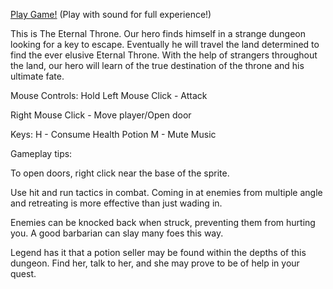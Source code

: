[Play Game!](./game.html)
(Play with sound for full experience!)

This is The Eternal Throne. Our hero finds himself in a strange dungeon looking for a key to escape. Eventually he will travel the land determined to find the ever elusive Eternal Throne. With the help of strangers throughout the land, our hero will learn of the true destination of the throne and his ultimate fate.

Mouse Controls:
Hold Left Mouse Click - Attack

Right Mouse Click - Move player/Open door


Keys:
H - Consume Health Potion
M - Mute Music


Gameplay tips:

To open doors, right click near the base of the sprite.

Use hit and run tactics in combat. Coming in at enemies from multiple angle and retreating is more effective than just wading in.

Enemies can be knocked back when struck, preventing them from hurting you. A good barbarian can slay many foes this way.

Legend has it that a potion seller may be found within the depths of this dungeon. Find her, talk to her, and she may prove to be of help in your quest.

